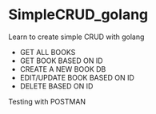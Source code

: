 # SimpleCRUD_golang
Learn to create simple CRUD with golang

- GET ALL BOOKS
- GET BOOK BASED ON ID
- CREATE A NEW BOOK DB
- EDIT/UPDATE BOOK BASED ON ID
- DELETE BASED ON ID

Testing with POSTMAN 
